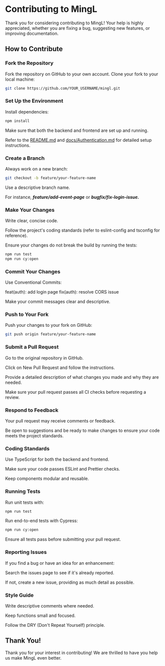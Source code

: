 # Contributing to MingL

Thank you for considering contributing to MingL! Your help is highly appreciated, whether you are fixing a bug, suggesting new features, or improving documentation.

## How to Contribute

### Fork the Repository

Fork the repository on GitHub to your own account.
Clone your fork to your local machine:

```bash
git clone https://github.com/YOUR_USERNAME/mingl.git
```

### Set Up the Environment

Install dependencies:

```bash
npm install
```

Make sure that both the backend and frontend are set up and running.

Refer to the [README.md](/README.md) and [docs/Authentication.md](/docs/Authentication.md) for detailed setup instructions.

### Create a Branch

Always work on a new branch:

```bash
git checkout -b feature/your-feature-name
```

Use a descriptive branch name.

For instance, **_feature/add-event-page_** or **_bugfix/fix-login-issue._**

### Make Your Changes

Write clear, concise code.

Follow the project's coding standards (refer to eslint-config and tsconfig for reference).

Ensure your changes do not break the build by running the tests:

```bash
npm run test
npm run cy:open
```

### Commit Your Changes

Use Conventional Commits:

feat(auth): add login page
fix(auth): resolve CORS issue

Make your commit messages clear and descriptive.

### Push to Your Fork

Push your changes to your fork on GitHub:

```bash
git push origin feature/your-feature-name
```

### Submit a Pull Request

Go to the original repository in GitHub.

Click on New Pull Request and follow the instructions.

Provide a detailed description of what changes you made and why they are needed.

Make sure your pull request passes all CI checks before requesting a review.

### Respond to Feedback

Your pull request may receive comments or feedback.

Be open to suggestions and be ready to make changes to ensure your code meets the project standards.

### Coding Standards

Use TypeScript for both the backend and frontend.

Make sure your code passes ESLint and Prettier checks.

Keep components modular and reusable.

### Running Tests

Run unit tests with:

```bash
npm run test
```

Run end-to-end tests with Cypress:

```bash
npm run cy:open
```

Ensure all tests pass before submitting your pull request.

### Reporting Issues

If you find a bug or have an idea for an enhancement:

Search the issues page to see if it's already reported.

If not, create a new issue, providing as much detail as possible.

### Style Guide

Write descriptive comments where needed.

Keep functions small and focused.

Follow the DRY (Don't Repeat Yourself) principle.

## Thank You!

Thank you for your interest in contributing! We are thrilled to have you help us make MingL even better.
